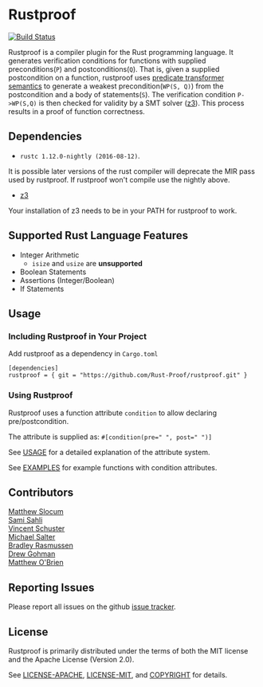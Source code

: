 # Rustproof

[![Build Status](https://travis-ci.org/Rust-Proof/rustproof.svg?branch=master)](https://travis-ci.org/Rust-Proof/rustproof)

Rustproof is a compiler plugin for the Rust programming language. It generates verification conditions for functions with supplied preconditions(`P`) and postconditions(`Q`). That is, given a supplied postcondition on a function, rustproof uses [predicate transformer semantics](https://en.wikipedia.org/wiki/Predicate_transformer_semantics) to generate a weakest precondition(`WP(S, Q)`) from the postcondition and a body of statements(`S`). The verification condition `P->WP(S,Q)` is then checked for validity by a SMT solver ([z3](https://github.com/Z3Prover/z3)). This process results in a proof of function correctness.

## Dependencies

* `rustc 1.12.0-nightly (2016-08-12)`.

It is possible later versions of the rust compiler will deprecate the MIR pass used by rustproof. If rustproof won't compile use the nightly above.

* [z3](https://github.com/Z3Prover/z3)

Your installation of z3 needs to be in your PATH for rustproof to work.

## Supported Rust Language Features

* Integer Arithmetic
    * `isize` and `usize` are **unsupported**
* Boolean Statements
* Assertions (Integer/Boolean)
* If Statements

## Usage

### Including Rustproof in Your Project

Add rustproof as a dependency in `Cargo.toml`
```
[dependencies]
rustproof = { git = "https://github.com/Rust-Proof/rustproof.git" }
```

### Using Rustproof

Rustproof uses a function attribute `condition` to allow declaring pre/postcondition.

The attribute is supplied as:
`#[condition(pre=" ", post=" ")]`

See [USAGE](USAGE.md) for a detailed explanation of the attribute system.

See [EXAMPLES](EXAMPLES.md) for example functions with condition attributes.


## Contributors
[Matthew Slocum][slocum]  
[Sami Sahli][sahli]  
[Vincent Schuster][schuster]  
[Michael Salter][salter]  
[Bradley Rasmussen][rasmussen]  
[Drew Gohman][gohman]  
[Matthew O'Brien][obrien]  

[slocum]:https://github.com/arc3x
[sahli]:https://github.com/ssahli
[schuster]:https://github.com/VSchuster
[salter]:https://github.com/salterm
[rasmussen]:https://github.com/bajr
[gohman]:https://github.com/found101
[obrien]:https://github.com/obriematt

## Reporting Issues

Please report all issues on the github [issue tracker][issues].

[issues]:https://github.com/Rust-Proof/rustproof/issues


## License

Rustproof is primarily distributed under the terms of both the MIT license and the Apache License (Version 2.0).

See [LICENSE-APACHE][1], [LICENSE-MIT][2], and [COPYRIGHT][3] for details.

[1]:https://github.com/Rust-Proof/rustproof/blob/master/LICENSE-APACHE
[2]:https://github.com/Rust-Proof/rustproof/blob/master/LICENSE-MIT
[3]:https://github.com/Rust-Proof/rustproof/blob/master/COPYRIGHT
